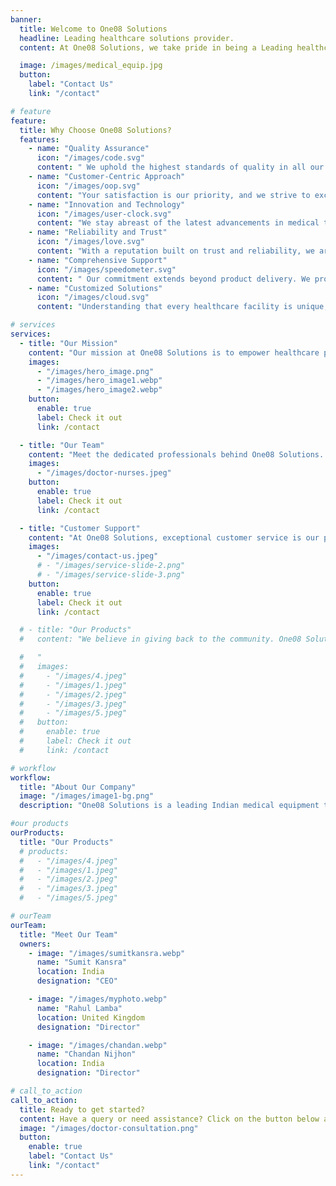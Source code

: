 ```yaml
---
banner:
  title: Welcome to One08 Solutions
  headline: Leading healthcare solutions provider.
  content: At One08 Solutions, we take pride in being a Leading healthcare solutions provider worldwide. Our commitment to excellence, reliability, and innovation sets us apart in the healthcare industry.

  image: /images/medical_equip.jpg
  button:
    label: "Contact Us"
    link: "/contact"

# feature
feature:
  title: Why Choose One08 Solutions?
  features:
    - name: "Quality Assurance"
      icon: "/images/code.svg"
      content: " We uphold the highest standards of quality in all our products, ensuring their efficacy and reliability."
    - name: "Customer-Centric Approach"
      icon: "/images/oop.svg"
      content: "Your satisfaction is our priority, and we strive to exceed your expectations by delivering exceptional service."
    - name: "Innovation and Technology"
      icon: "/images/user-clock.svg"
      content: "We stay abreast of the latest advancements in medical technology to offer you the most innovative solutions."
    - name: "Reliability and Trust"
      icon: "/images/love.svg"
      content: "With a reputation built on trust and reliability, we are your dependable partner in healthcare equipment"
    - name: "Comprehensive Support"
      icon: "/images/speedometer.svg"
      content: " Our commitment extends beyond product delivery. We provide comprehensive support services, including installation, training, maintenance, and after-sales assistance, ensuring a seamless experience."
    - name: "Customized Solutions"
      icon: "/images/cloud.svg"
      content: "Understanding that every healthcare facility is unique, we tailor our solutions to meet your specific requirements, offering personalized and adaptable options for your needs."

# services
services:
  - title: "Our Mission"
    content: "Our mission at One08 Solutions is to empower healthcare providers with the latest cutting-edge medical equipment, enabling them to deliver exceptional care and improve patient outcomes. We aim to contribute significantly to the advancement of the healthcare sector by providing innovative, reliable, and cost-effective solutions."
    images:
      - "/images/hero_image.png"
      - "/images/hero_image1.webp"
      - "/images/hero_image2.webp"
    button:
      enable: true
      label: Check it out
      link: /contact

  - title: "Our Team"
    content: "Meet the dedicated professionals behind One08 Solutions. Our team comprises experts in the medical equipment field, including skilled technicians, knowledgeable sales representatives, and customer service specialists. Together, we work tirelessly to ensure that our clients receive top-quality products and exceptional service."
    images:
      - "/images/doctor-nurses.jpeg"
    button:
      enable: true
      label: Check it out
      link: /contact

  - title: "Customer Support"
    content: "At One08 Solutions, exceptional customer service is our priority. Our dedicated support team is available to assist you with any inquiries, technical support, or guidance you may require. We strive to ensure a smooth and satisfactory experience throughout your journey with us."
    images:
      - "/images/contact-us.jpeg"
      # - "/images/service-slide-2.png"
      # - "/images/service-slide-3.png"
    button:
      enable: true
      label: Check it out
      link: /contact

  # - title: "Our Products"
  #   content: "We believe in giving back to the community. One08 Solutions actively participates in initiatives that support healthcare awareness, education, and charitable endeavors, contributing to the well-being of society.

  #   "
  #   images:
  #     - "/images/4.jpeg"
  #     - "/images/1.jpeg"
  #     - "/images/2.jpeg"
  #     - "/images/3.jpeg"
  #     - "/images/5.jpeg"
  #   button:
  #     enable: true
  #     label: Check it out
  #     link: /contact

# workflow
workflow:
  title: "About Our Company"
  image: "/images/image1-bg.png"
  description: "One08 Solutions is a leading Indian medical equipment trading company with a wealth of experience, offering a diverse range of top-notch products and reliable support services. With exclusive distributorship agreements and a strong nationwide presence, we specialize in serving medical equipment manufacturers, ensuring they have access to high-quality supplies to enhance their operations."

#our products
ourProducts:
  title: "Our Products"
  # products:
  #   - "/images/4.jpeg"
  #   - "/images/1.jpeg"
  #   - "/images/2.jpeg"
  #   - "/images/3.jpeg"
  #   - "/images/5.jpeg"

# ourTeam
ourTeam:
  title: "Meet Our Team"
  owners:
    - image: "/images/sumitkansra.webp"
      name: "Sumit Kansra"
      location: India
      designation: "CEO"

    - image: "/images/myphoto.webp"
      name: "Rahul Lamba"
      location: United Kingdom
      designation: "Director"

    - image: "/images/chandan.webp"
      name: "Chandan Nijhon"
      location: India
      designation: "Director"

# call_to_action
call_to_action:
  title: Ready to get started?
  content: Have a query or need assistance? Click on the button below and Fill out the form below, and our team will promptly get back to you..
  image: "/images/doctor-consultation.png"
  button:
    enable: true
    label: "Contact Us"
    link: "/contact"
---
```

